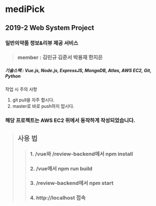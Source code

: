mediPick
========
2019-2 Web System Project 
-----------------------------
### 일반의약품 정보&리뷰 제공 서비스
>### member : 김민규 김준서 박용재 한지은

##### 기술스택 : Vue.js, Node.js, ExpressJS, MongoDB, Atlas, AWS EC2, Git, Python

작업 시 주의 사항

1. git pull을 자주 합시다.
2. master로 바로 push하지 맙시다.

### 해당 프로젝트는 AWS EC2 위에서 동작하게 작성되었습니다.

>## 사용 법
> >### 1. /vue와 /review-backend에서 npm install
> >### 2. /vue에서 npm run build
> >### 3. /review-backend에서 npm start
> >### 4. http://localhost 접속
